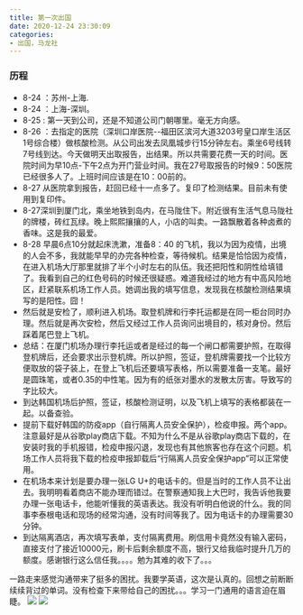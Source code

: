 ```yaml
---
title: 第一次出国
date: 2020-12-24 23:30:09
categories:
- 出国，马龙社
---
```


### 历程

* 8-24 ：苏州-上海.
* 8-24 ：上海-深圳。
* 8-25 :  第一天到公司，还是不知道公司门朝哪里。毫无方向感。
* 8-26 ：去指定的医院（深圳口岸医院--福田区滨河大道3203号皇口岸生活区1号综合楼）做核酸检测。从公司出发去凤凰城步行15分钟左右。乘坐6号线转7号线到达。今天做明天出取报告，出结果。所以共需要花费一天的时间。医院时间为早10点-下午2点为开门营业时间。我在27号取报告的时候9：50医院已经很多人了。上班时间应该是在10：00前的。
* 8-27 从医院拿到报告，赶回已经十一点多了。复印了检测结果。目前未有使用到复印件。
* 8-27深圳到厦门北，乘坐地铁到岛内，在马陇住下。附近很有生活气息马陇社的牌楼，砖红瓦绿。晚上熙熙攘攘的人，小店的叫卖。一路飘散着各种卤煮的香味。这是我的最爱。
* 8-28 早晨6点10分就起床洗漱，准备8：40 的飞机，我以为因为疫情，出境的人会不多，我就能早早的办完各种检查，等待候机。结果是恰恰因为疫情，在进入机场大厅那里就排了半个小时左右的队伍。我还把阳性和阴性给填错了。我看到自己的红色号码的时候还很疑惑。难道我经过的地方有中高风险地区，赶紧联系机场工作人员。她调出我的填写信息，发现我在核酸检测结果填写的是阳性。囧！
* 然后就是安检了，顺利进入机场。取登机牌和行李托运都是在同一柜台同时办理。然后就是再次安检，然后又经过工作人员询问出境目的，核对身份。然后踩着尾巴登上飞机。
* 总结：在厦门机场办理行李托运或者是经过的每一个闸口都需要护照，在取得登机牌后，还会要求出示登机牌。所以护照，签证，登机牌需要找一个比较方便取放的袋子装上，在登上飞机后还要填写表格，所以需要准备一支笔。最好是圆珠笔，或者0.35的中性笔。因为有的纸张对墨水的发散太厉害。导致写的字比较大。
* 到达韩国机场后护照，签证，核酸检测证明，以及飞机上填写的表格都装在一起。以备查验。
* 提前下载好韩国的防疫app（自行隔离人员安全保护），检疫申报。两个app。注意最好是从谷歌play商店下载。不知为什么不是从谷歌play商店下载的，在安装时我的手机报错，检疫申报闪退，发现也有其他旅客也存在这个问题。机场工作人员将我下载的检疫申报卸载后“行隔离人员安全保护app”可以正常使用。
* 在机场本来计划是要办理一张LG U+的电话卡的。但是当时的工作人员不让出去。我明明看着商店不能办理而错过。在警察通知我上大巴时，我告诉他我要办理一张电话卡，他能听懂我的英语表达。我没有听明白他说的什么。我的同事李泰根电话和现场的经常沟通，没有时间等我了。因为电话卡的办理需要30分钟。
* 到达隔离酒店，再次填写表单，支付隔离费用。刷信用卡竟然没有输入密码，直接支付了接近10000元，刷卡后剩余额度不高，银行又给我临时提升几万的额度。感谢银行这么信任我。。。。勉为其难的收下了。。。

一路走来感觉沟通带来了挺多的困扰。我要学英语，这次是认真的。回想之前断断续续背过的单词。没有检查下来带给自己的困扰。。。学习一门通用的语言迫在眉睫。
<a><img src="{{youge.icu}}/images/life/malong.png"></a>
<a><img src="{{youge.icu}}/images/life/renchuan.jpg"></a>



